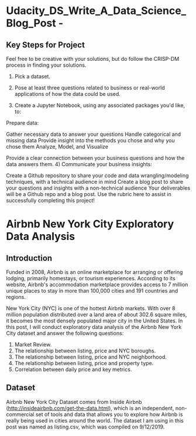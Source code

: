 # Udacity_DS_Write_A_Data_Science_Blog_Post - 

## Key Steps for Project
Feel free to be creative with your solutions, but do follow the CRISP-DM process in finding your solutions.

1) Pick a dataset.

2) Pose at least three questions related to business or real-world applications of how the data could be used.

3) Create a Jupyter Notebook, using any associated packages you'd like, to:

Prepare data:

Gather necessary data to answer your questions
Handle categorical and missing data
Provide insight into the methods you chose and why you chose them
Analyze, Model, and Visualize

Provide a clear connection between your business questions and how the data answers them.
4) Communicate your business insights:

Create a Github repository to share your code and data wrangling/modeling techniques, with a technical audience in mind
Create a blog post to share your questions and insights with a non-technical audience
Your deliverables will be a Github repo and a blog post. Use the rubric here to assist in successfully completing this project!


# Airbnb New York City Exploratory Data Analysis

## Introduction
Funded in 2008, Airbnb is an online marketplace for arranging or offering lodging, primarily homestays, or tourism experiences. According to its website, Airbnb's accommodation marketplace provides access to 7 million unique places to stay in more than 100,000 cities and 191 countries and regions.

New York City (NYC) is one of the hottest Airbnb markets. With over 8 million population distributed over a land area of about 302.6 square miles, it becomes the most densely populated major city in the United States. In this post, I will conduct exploratory data analysis of the Airbnb New York City dataset and answer the following questions:

1. Market Review.
2. The relationship between listing, price and NYC boroughs.
3. The relationship between listing, price and NYC neighborhood.
4. The relationship between listing, price and property type.
5. Correlation between daily price and key metrics.

## Dataset 
Airbnb New York City Dataset comes from Inside Airbnb (http://insideairbnb.com/get-the-data.html), which is an independent, non-commercial set of tools and data that allows you to explore how Airbnb is really being used in cities around the world. The dataset I am using in this post was named as listing.csv, which was compiled on 9/12/2019.
